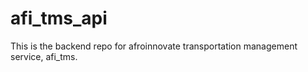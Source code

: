 # afi_tms_api
This is the backend repo for afroinnovate transportation management service, afi_tms.
